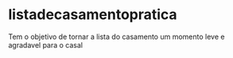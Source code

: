 # listadecasamentopratica
Tem o objetivo de tornar a lista do casamento um momento leve e agradavel para o casal
